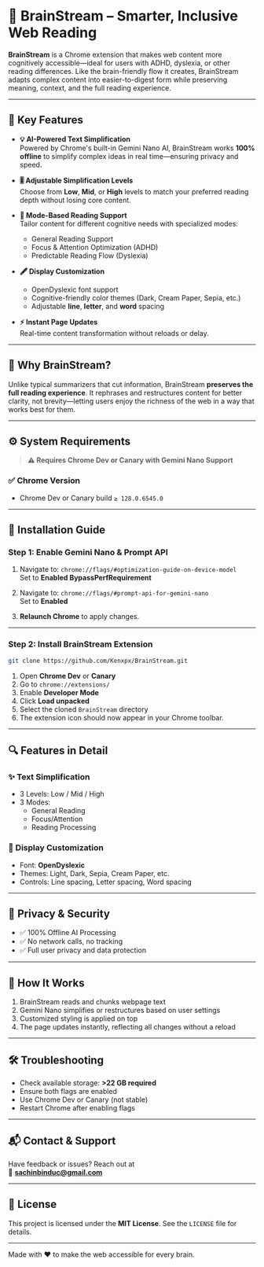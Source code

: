 
# 🧠 BrainStream – Smarter, Inclusive Web Reading

**BrainStream** is a Chrome extension that makes web content more cognitively accessible—ideal for users with ADHD, dyslexia, or other reading differences. Like the brain-friendly flow it creates, BrainStream adapts complex content into easier-to-digest form while preserving meaning, context, and the full reading experience.

---

## 🌟 Key Features

- **💡 AI-Powered Text Simplification**  
  Powered by Chrome's built-in Gemini Nano AI, BrainStream works **100% offline** to simplify complex ideas in real time—ensuring privacy and speed.

- **🎚️ Adjustable Simplification Levels**  
  Choose from **Low**, **Mid**, or **High** levels to match your preferred reading depth without losing core content.

- **🧩 Mode-Based Reading Support**  
  Tailor content for different cognitive needs with specialized modes:
  - General Reading Support  
  - Focus & Attention Optimization (ADHD)  
  - Predictable Reading Flow (Dyslexia)

- **🖋️ Display Customization**  
  - OpenDyslexic font support  
  - Cognitive-friendly color themes (Dark, Cream Paper, Sepia, etc.)  
  - Adjustable **line**, **letter**, and **word** spacing

- **⚡ Instant Page Updates**  
  Real-time content transformation without reloads or delay.

---

## 🎯 Why BrainStream?

Unlike typical summarizers that cut information, BrainStream **preserves the full reading experience**. It rephrases and restructures content for better clarity, not brevity—letting users enjoy the richness of the web in a way that works best for them.

---

## ⚙️ System Requirements

> **⚠️ Requires Chrome Dev or Canary with Gemini Nano Support**

### ✅ Chrome Version
- Chrome Dev or Canary build `≥ 128.0.6545.0`
---

## 🚀 Installation Guide

### Step 1: Enable Gemini Nano & Prompt API

1. Navigate to: `chrome://flags/#optimization-guide-on-device-model`  
   Set to **Enabled BypassPerfRequirement**

2. Navigate to: `chrome://flags/#prompt-api-for-gemini-nano`  
   Set to **Enabled**

3. **Relaunch Chrome** to apply changes.

---

### Step 2: Install BrainStream Extension

```bash
git clone https://github.com/Kenxpx/BrainStream.git
```

1. Open **Chrome Dev** or **Canary**  
2. Go to `chrome://extensions/`  
3. Enable **Developer Mode**  
4. Click **Load unpacked**  
5. Select the cloned `BrainStream` directory  
6. The extension icon should now appear in your Chrome toolbar.

---

## 🔍 Features in Detail

### ✨ Text Simplification
- 3 Levels: Low / Mid / High
- 3 Modes:
  - General Reading
  - Focus/Attention
  - Reading Processing

### 🎨 Display Customization
- Font: **OpenDyslexic**
- Themes: Light, Dark, Sepia, Cream Paper, etc.
- Controls: Line spacing, Letter spacing, Word spacing

---

## 🔐 Privacy & Security

- ✅ 100% Offline AI Processing
- ✅ No network calls, no tracking
- ✅ Full user privacy and data protection

---

## 🧠 How It Works

1. BrainStream reads and chunks webpage text
2. Gemini Nano simplifies or restructures based on user settings
3. Customized styling is applied on top
4. The page updates instantly, reflecting all changes without a reload

---

## 🛠 Troubleshooting

- Check available storage: **>22 GB required**
- Ensure both flags are enabled
- Use Chrome Dev or Canary (not stable)
- Restart Chrome after enabling flags

---

## 📬 Contact & Support

Have feedback or issues? Reach out at  
📧 **sachinbinduc@gmail.com**

---

## 🪪 License

This project is licensed under the **MIT License**. See the `LICENSE` file for details.

---

Made with ❤️ to make the web accessible for every brain.
